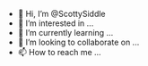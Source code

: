 - 👋 Hi, I’m @ScottySiddle
- 👀 I’m interested in ...
- 🌱 I’m currently learning ...
- 💞️ I’m looking to collaborate on ...
- 📫 How to reach me ...

<!---
ScottySiddle/ScottySiddle is a ✨ special ✨ repository because its `README.md` (this file) appears on your GitHub profile.
You can click the Preview link to take a look at your changes.
--->
